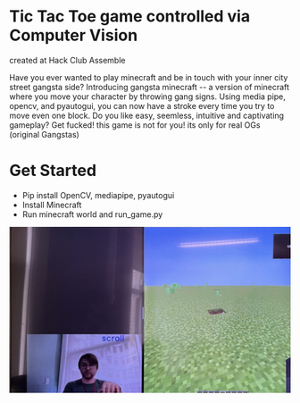 # Tic Tac Toe game controlled via Computer Vision
created at Hack Club Assemble

Have you ever wanted to play minecraft and be in touch with your inner city street gangsta side? 
Introducing gangsta minecraft -- a version of minecraft where you move your character by throwing gang signs.
Using media pipe, opencv, and pyautogui, you can now have a stroke every time you try to move even one block. 
Do you like easy, seemless, intuitive and captivating gameplay? Get fucked! this game is not for you! its only for real OGs (original Gangstas) 

# Get Started
- Pip install OpenCV, mediapipe, pyautogui
- Install Minecraft
- Run minecraft world and run_game.py

![Demo](demo1.png)
